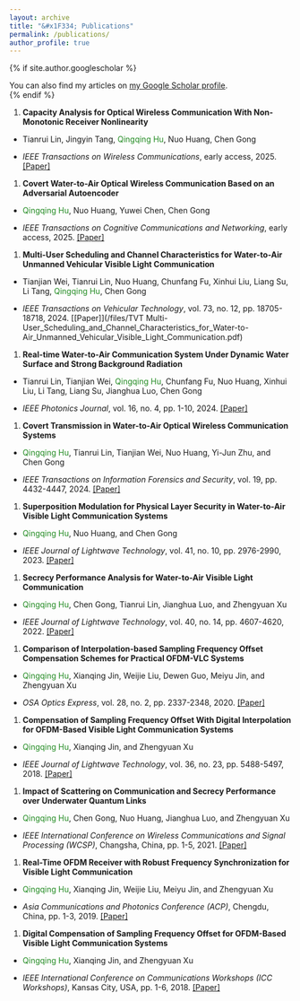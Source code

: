 ```yaml
---
layout: archive
title: "&#x1F334; Publications"
permalink: /publications/
author_profile: true
---
```


{% if site.author.googlescholar  %}
  <div class="wordwrap">You can also find my articles on <a href="{{site.author.googlescholar}}">my Google Scholar profile</a>.</div>
{% endif %}

1. **Capacity Analysis for Optical Wireless Communication With Non-Monotonic Receiver Nonlinearity**
  - <p>Tianrui Lin, Jingyin Tang, <span style="color: ForestGreen">Qingqing Hu</span>, Nuo Huang, Chen Gong</p>
  - *IEEE Transactions on Wireless Communications*,  early access, 2025. [[Paper]](/files/Capacity_Analysis_for_Optical_Wireless_Communication_With_Non-Monotonic_Receiver_Nonlinearity.pdf)
1. **Covert Water-to-Air Optical Wireless Communication Based on an Adversarial Autoencoder**
  - <p><span style="color: ForestGreen">Qingqing Hu</span>, Nuo Huang, Yuwei Chen, Chen Gong </p>
  - *IEEE Transactions on Cognitive Communications and Networking*,  early access, 2025. [[Paper]](/files/TCCN_Covert_Water-to-Air_Optical_Wireless_Communication_Based_on_an_Adversarial_Autoencoder.pdf)
1. **Multi-User Scheduling and Channel Characteristics for Water-to-Air Unmanned Vehicular Visible Light Communication**
  - <p>Tianjian Wei, Tianrui Lin, Nuo Huang, Chunfang Fu, Xinhui Liu, Liang Su, Li Tang, <span style="color: ForestGreen">Qingqing Hu</span>, Chen Gong</p>
  - *IEEE Transactions on Vehicular Technology*, vol. 73, no. 12, pp. 18705-18718, 2024. [[Paper]](/files/TVT Multi-User_Scheduling_and_Channel_Characteristics_for_Water-to-Air_Unmanned_Vehicular_Visible_Light_Communication.pdf)
1. **Real-time Water-to-Air Communication System Under Dynamic Water Surface and Strong Background Radiation**
  - <p>Tianrui Lin, Tianjian Wei, <span style="color: ForestGreen">Qingqing Hu</span>, Chunfang Fu, Nuo Huang, Xinhui Liu, Li Tang, Liang Su, Jianghua Luo, Chen Gong</p>
  - *IEEE Photonics Journal*, vol. 16, no. 4, pp. 1-10, 2024. [[Paper]](/files/PJ_Tianruilin_Real_Time.pdf)
1. **Covert Transmission in Water-to-Air Optical Wireless Communication Systems**
  - <p><span style="color: ForestGreen">Qingqing Hu</span>, Tianrui Lin, Tianjian Wei, Nuo Huang, Yi-Jun Zhu, and Chen Gong</p>
  - *IEEE Transactions on Information Forensics and Security*, vol. 19, pp. 4432-4447, 2024. [[Paper]](/files/TIFS_Covert_Transmission.pdf)
1. **Superposition Modulation for Physical Layer Security in Water-to-Air Visible Light Communication Systems**
  - <p><span style="color: ForestGreen">Qingqing Hu</span>, Nuo Huang, and Chen Gong</p>
  - *IEEE Journal of Lightwave Technology*, vol. 41, no. 10, pp. 2976-2990, 2023. [[Paper]](/files/JLT_Superposition_Modulation.pdf)
1. **Secrecy Performance Analysis for Water-to-Air Visible Light Communication**
  - <p><span style="color: ForestGreen">Qingqing Hu</span>, Chen Gong, Tianrui Lin, Jianghua Luo, and Zhengyuan Xu</p>
  - *IEEE Journal of Lightwave Technology*, vol. 40, no. 14, pp. 4607-4620, 2022. [[Paper]](/files/JLT_Secrecy_Performance.pdf)
1. **Comparison of Interpolation-based Sampling Frequency Offset Compensation Schemes for Practical OFDM-VLC Systems**
  - <p><span style="color: ForestGreen">Qingqing Hu</span>, Xianqing Jin, Weijie Liu, Dewen Guo, Meiyu Jin, and Zhengyuan Xu</p>
  - *OSA Optics Express*, vol. 28, no. 2, pp. 2337-2348, 2020. [[Paper]](/files/OE_Comparison.pdf)
1. **Compensation of Sampling Frequency Offset With Digital Interpolation for OFDM-Based Visible Light Communication Systems**
  - <p><span style="color: ForestGreen">Qingqing Hu</span>, Xianqing Jin, and Zhengyuan Xu</p>
  - *IEEE Journal of Lightwave Technology*, vol. 36, no. 23, pp. 5488-5497, 2018. [[Paper]](/files/JLT_Compensation.pdf)
1. **Impact of Scattering on Communication and Secrecy Performance over Underwater Quantum Links**
  - <p><span style="color: ForestGreen">Qingqing Hu</span>, Chen Gong, Nuo Huang, Jianghua Luo, and Zhengyuan Xu</p>
  - *IEEE International Conference on Wireless Communications and Signal Processing (WCSP)*, Changsha, China, pp. 1-5, 2021. [[Paper]](/files/WCSP_Impact_of_Scattering.pdf)
1. **Real-Time OFDM Receiver with Robust Frequency Synchronization for Visible Light Communication**
  - <p><span style="color: ForestGreen">Qingqing Hu</span>, Xianqing Jin, Weijie Liu, Meiyu Jin, and Zhengyuan Xu</p>
  - *Asia Communications and Photonics Conference (ACP)*, Chengdu, China, pp. 1-3, 2019. [[Paper]](/files/ACP_Real-Time.pdf)
1. **Digital Compensation of Sampling Frequency Offset for OFDM-Based Visible Light Communication Systems**
  - <p><span style="color: ForestGreen">Qingqing Hu</span>, Xianqing Jin, and Zhengyuan Xu</p>
  - *IEEE International Conference on Communications Workshops (ICC Workshops)*,  Kansas City, USA, pp. 1-6, 2018. [[Paper]](/files/ICC_Digital_Compensation.pdf)

